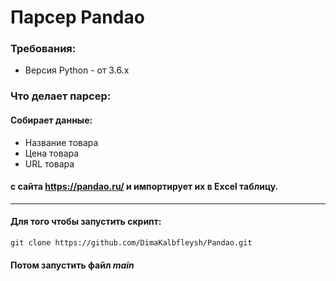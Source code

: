 # Парсер Pandao
### Требования:
- Версия Python - от 3.6.x
### Что делает парсер:
#### Собирает данные:
- Название товара
- Цена товара
- URL товара
#### с сайта https://pandao.ru/  и импортирует их в Excel таблицу.
***
#### Для того чтобы запустить скрипт:

`git clone https://github.com/DimaKalbfleysh/Pandao.git `

#### Потом запустить файл ***main***
